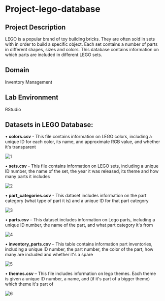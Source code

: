 # Project-lego-database  

## Project Description  
LEGO is a popular brand of toy building bricks. They are often sold in sets with in order to build a specific object. Each set contains a number of parts in different shapes, sizes and colors. This database contains information on which parts are included in different LEGO sets.  

## Domain    
Inventory Management  

## Lab Environment  
RStudio  

## Datasets in LEGO Database:  
 •	**colors.csv** - This file contains information on LEGO colors, including a unique ID for each color, its name, and approximate RGB value, and whether it's transparent  

![1](https://user-images.githubusercontent.com/62024191/91974215-163a6300-ed3b-11ea-817d-a00f4de4d82a.png)  

 •	**sets.csv** - This file contains information on LEGO sets, including a unique ID number, the name of the set, the year it was released, its theme and how many parts it includes 

![2](https://user-images.githubusercontent.com/62024191/91974281-2e11e700-ed3b-11ea-98a3-c937057c6528.png)  

 •	**part_categories.csv** - This dataset includes information on the part category (what type of part it is) and a unique ID for that part category  

![3](https://user-images.githubusercontent.com/62024191/91974325-3ff38a00-ed3b-11ea-9061-56131d0c4987.png)  

 •	**parts.csv** – This dataset includes information on Lego parts, including a unique ID number, the name of the part, and what part category it's from  

![4](https://user-images.githubusercontent.com/62024191/91974362-500b6980-ed3b-11ea-9e46-92eed5a4d329.png)  

 •	**inventory_parts.csv** – This table contains information part inventories, including a unique ID number, the part number, the color of the part, how many are included and whether it's a spare  

![5](https://user-images.githubusercontent.com/62024191/91974378-54d01d80-ed3b-11ea-9ce8-b8a7e6b5e39f.png)

 •	**themes.csv** – This file includes information on lego themes. Each theme is given a unique ID number, a name, and (if it's part of a bigger theme) which theme it's part of 

![6](https://user-images.githubusercontent.com/62024191/91974390-57cb0e00-ed3b-11ea-8140-36d159771d2d.png)
